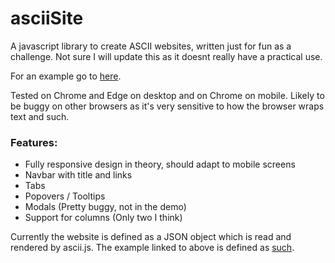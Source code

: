 # asciiSite
A javascript library to create ASCII websites, written just for fun as a challenge. Not sure I will update this as it doesnt really have a practical use.

For an example go to [here](http://harrybp.github.io).

Tested on Chrome and Edge on desktop and on Chrome on mobile. Likely to be buggy on other browsers as it's very sensitive to how the browser wraps text and such.

### Features:
* Fully responsive design in theory, should adapt to mobile screens
* Navbar with title and links
* Tabs
* Popovers / Tooltips
* Modals (Pretty buggy, not in the demo)
* Support for columns (Only two I think)

Currently the website is defined as a JSON object which is read and rendered by ascii.js. The example linked to above is defined as [such](http://harrybp.github.io/website.js). 





